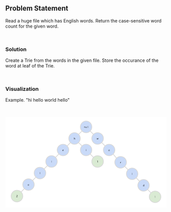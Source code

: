## Problem Statement

Read a huge file which has English words. Return the case-sensitive word count for the given word.

<br>

### Solution

Create a Trie from the words in the given file. Store the occurance of the word at leaf of the Trie.

<br>

### Visualization

Example. "hi hello world hello"

<br>

![trie](static/trie.png)